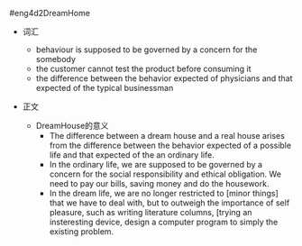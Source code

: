 #eng4d2DreamHome

- 词汇
  + behaviour is supposed to be governed by a concern for the somebody
  + the customer cannot test the product before consuming it
  + the difference between the behavior expected of physicians and that expected of the typical businessman

- 正文
  + DreamHouse的意义
    * The difference between a dream house and a real house arises from the difference between the behavior expected of a possible life and that expected of the an ordinary life. 
    * In the ordinary life, we are supposed to be governed by a concern for the social responsibility and ethical obligation. We need to pay our bills, saving money and do the housework.
    * In the dream life, we are no longer restricted to [minor things] that we have to deal with, but to outweigh the importance of self pleasure, such as writing literature columns, [trying an insteresting device, design a computer program to simply the existing problem.